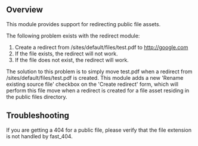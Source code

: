 Overview
--------------------------------------------------------------------------------

This module provides support for redirecting public file assets. 

The following problem exists with the redirect module:

1. Create a redirect from /sites/default/files/test.pdf to http://google.com
2. If the file exists, the redirect will not work.
3. If the file does not exist, the redirect will work.

The solution to this problem is to simply move test.pdf when a redirect
from /sites/default/files/test.pdf is created. This module adds a new 
'Rename existing source file' checkbox on the 'Create redirect' form, which 
will perform this file move when a redirect is created for a file asset
residing in the public files directory.

Troubleshooting
--------------------------------------------------------------------------------

If you are getting a 404 for a public file, please verify that the file 
extension is not handled by fast_404.
